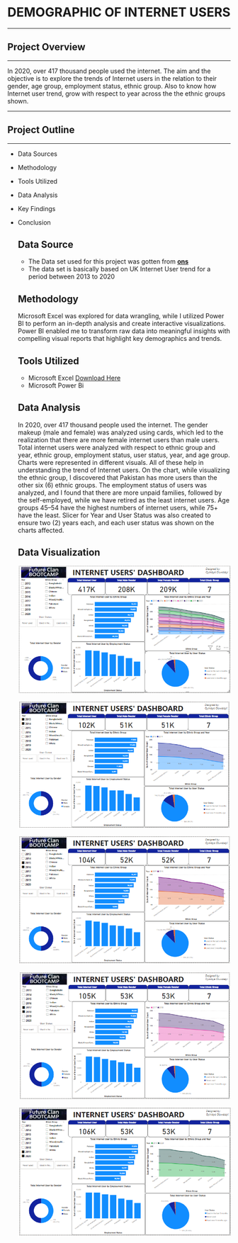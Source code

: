 # DEMOGRAPHIC OF INTERNET USERS
---
## Project Overview
---

In 2020, over 417 thousand people used the internet. The aim and the objective is to explore the trends of Internet users in the relation to their gender, age group, employment status, ethnic group. Also to know how Internet user trend, grow with respect to year across the the ethnic groups shown. 

---- 
## Project Outline
---
- Data Sources
- Methodology
- Tools Utilized
- Data Analysis
- Key Findings
- Conclusion
  ## Data Source
  - The Data set used for this project was gotten from  **[ons](www.ons.gov.uk)**
  - The data set is basically based on UK Internet User trend for a period between 2013 to 2020
  ## Methodology
  Microsoft Excel was explored for data wrangling, while I utilized Power BI to perform an in-depth analysis and create interactive visualizations. Power BI enabled me to transform raw data into meaningful insights with compelling visual reports that highlight key demographics and trends.
  ## Tools Utilized
  - Microsoft Excel [Download Here](https://docs.google.com/spreadsheets/d/1byCLMVJTUoOMOa1vhGmHsaK1fpBlmIQj/edit?gid=82684843#gid=82684843)
  - Microsoft Power Bi
  ## Data Analysis
  In 2020, over 417 thousand people used the internet. The gender makeup (male and female) was analyzed using cards, which led to the realization that there are more female internet users than male users. Total internet users were analyzed with respect to ethnic group and year, ethnic group, employment status, user status, year, and age group. Charts were represented in different visuals. All of these help in understanding the trend of Internet users. On the chart, while visualizing the ethnic group, I discovered that Pakistan has more users than the other six (6) ethnic groups. The employment status of users was analyzed, and I found that there are more unpaid families, followed by the self-employed, while we have retired as the least internet users. Age groups 45–54 have the highest numbers of internet users, while 75+ have the least. Slicer for Year and User Status was also created to ensure two (2) years each, and each user status was shown on the charts affected. 
  ## Data Visualization
  ![Dashboard.PNG](https://github.com/oyinloyejoshuaoluwaseyi/Demographic-of-Internet-Users/blob/main/Dashboard.PNG)
  
  ![2013 and 2014.PNG](https://github.com/oyinloyejoshuaoluwaseyi/Demographic-of-Internet-Users/blob/main/2013%20and%202014.PNG)

  ![2015 and 2016.PNG](https://github.com/oyinloyejoshuaoluwaseyi/Demographic-of-Internet-Users/blob/main/2015%20and%202016.PNG)

  ![2017 and 2018.PNG](https://github.com/oyinloyejoshuaoluwaseyi/Demographic-of-Internet-Users/blob/main/2017%20and%202018.PNG)
  
  ![2019 and 2020.PNG](https://github.com/oyinloyejoshuaoluwaseyi/Demographic-of-Internet-Users/blob/main/2019%20and%202020.PNG)
  
  
